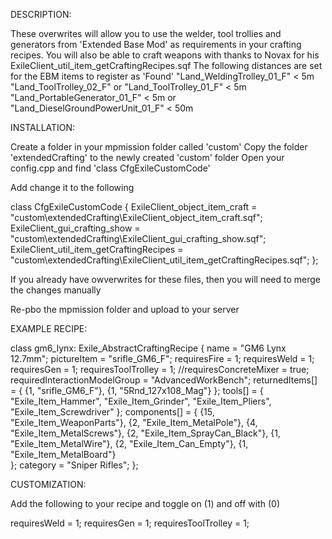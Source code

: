 DESCRIPTION:

These overwrites will allow you to use the welder, tool trollies and generators from 'Extended Base Mod' as requirements in your crafting recipes.
You will also be able to craft weapons with thanks to Novax for his ExileClient_util_item_getCraftingRecipes.sqf
The following distances are set for the EBM items to register as 'Found'
"Land_WeldingTrolley_01_F" < 5m
"Land_ToolTrolley_02_F" or "Land_ToolTrolley_01_F" < 5m
"Land_PortableGenerator_01_F" < 5m or "Land_DieselGroundPowerUnit_01_F" < 50m

INSTALLATION:

Create a folder in your mpmission folder called 'custom'
Copy the folder 'extendedCrafting' to the newly created 'custom' folder
Open your config.cpp and find 'class CfgExileCustomCode'

Add change it to the following 

class CfgExileCustomCode 
{
	ExileClient_object_item_craft = "custom\extendedCrafting\ExileClient_object_item_craft.sqf"; 
    ExileClient_gui_crafting_show = "custom\extendedCrafting\ExileClient_gui_crafting_show.sqf";
    ExileClient_util_item_getCraftingRecipes = "custom\extendedCrafting\ExileClient_util_item_getCraftingRecipes.sqf";
};

If you already have owverwrites for these files, then you will need to merge the changes manually

Re-pbo the mpmission folder and upload to your server

EXAMPLE RECIPE:

class gm6_lynx: Exile_AbstractCraftingRecipe
    {
            name = "GM6 Lynx 12.7mm";
            pictureItem = "srifle_GM6_F";
			requiresFire = 1;
			requiresWeld = 1; 
			requiresGen = 1;
			requiresToolTrolley = 1;
			//requiresConcreteMixer = true;
			requiredInteractionModelGroup = "AdvancedWorkBench";
            returnedItems[] =
            {
                    {1, "srifle_GM6_F"},
					{1, "5Rnd_127x108_Mag"}
            };
            tools[] =
            {
					"Exile_Item_Hammer",
					"Exile_Item_Grinder", 
					"Exile_Item_Pliers",
					"Exile_Item_Screwdriver"
            };
            components[] =
            {
                    {15, "Exile_Item_WeaponParts"},
					{2, "Exile_Item_MetalPole"},
					{4, "Exile_Item_MetalScrews"},
					{2, "Exile_Item_SprayCan_Black"},
					{1, "Exile_Item_MetalWire"},
					{2, "Exile_Item_Can_Empty"},
					{1, "Exile_Item_MetalBoard"}	
            };
			category = "Sniper Rifles";
    };

CUSTOMIZATION:
	
Add the following to your recipe and toggle on (1) and off with (0)

requiresWeld = 1; 
requiresGen = 1;
requiresToolTrolley = 1;